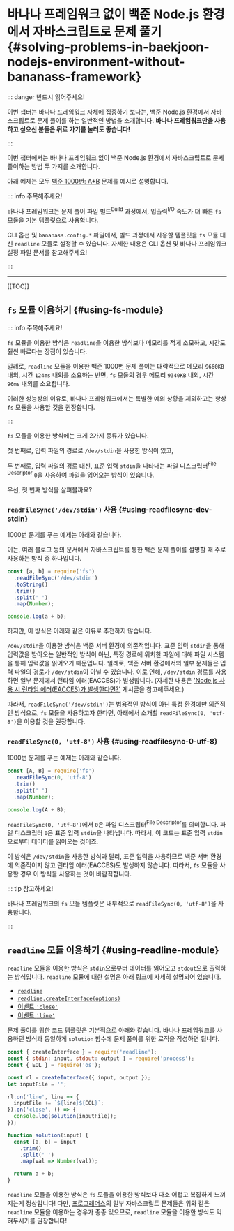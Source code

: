 # 바나나 프레임워크 없이 백준 Node.js 환경에서 자바스크립트로 문제 풀기 {#solving-problems-in-baekjoon-nodejs-environment-without-bananass-framework}

::: danger 반드시 읽어주세요!

이번 챕터는 바나나 프레임워크 자체에 집중하기 보다는, 백준 Node.js 환경에서 자바스크립트로 문제 풀이를 하는 일반적인 방법을 소개합니다. **바나나 프레임워크만을 사용하고 싶으신 분들은 뒤로 가기를 눌러도 좋습니다!**

:::

이번 챕터에서는 바나나 프레임워크 없이 백준 Node.js 환경에서 자바스크립트로 문제 풀이하는 방법 두 가지를 소개합니다.

아래 예제는 모두 [백준 1000번: A+B](https://www.acmicpc.net/problem/1000) 문제를 예시로 설명합니다.

::: info 주목해주세요!

바나나 프레임워크는 문제 풀이 파일 빌드<sup>Build</sup> 과정에서, 입출력<sup>I/O</sup> 속도가 더 빠른 `fs` 모듈을 기본 템플릿으로 사용합니다.

CLI 옵션 및 `bananass.config.*` 파일에서, 빌드 과정에서 사용할 템플릿을 `fs` 모듈 대신 `readline` 모듈로 설정할 수 있습니다. 자세한 내용은 CLI 옵션 및 바나나 프레임워크 설정 파일 문서를 참고해주세요!

:::

---

[[TOC]]

## `fs` 모듈 이용하기 {#using-fs-module}

::: info 주목해주세요!

`fs` 모듈을 이용한 방식은 `readline`을 이용한 방식보다 메모리를 적게 소모하고, 시간도 훨씬 빠르다는 장점이 있습니다.

일례로, `readline` 모듈을 이용한 백준 1000번 문제 풀이는 대략적으로 메모리 `9660KB` 내외, 시간 `124ms` 내외를 소요하는 반면, `fs` 모듈의 경우 메모리 `9340KB` 내외, 시간 `96ms` 내외를 소요합니다.

이러한 성능상의 이유로, 바나나 프레임워크에서는 특별한 예외 상황을 제외하고는 항상 `fs` 모듈을 사용할 것을 권장합니다.

:::

`fs` 모듈을 이용한 방식에는 크게 2가지 종류가 있습니다.

첫 번째로, 입력 파일의 경로로 `/dev/stdin`을 사용한 방식이 있고,

두 번째로, 입력 파일의 경로 대신, 표준 입력 `stdin`을 나타내는 파일 디스크립터<sup>File Descriptor</sup> `0`을 사용하여 파일을 읽어오는 방식이 있습니다.

우선, 첫 번째 방식을 살펴볼까요?

### `readFileSync('/dev/stdin')` 사용 {#using-readfilesync-dev-stdin}

1000번 문제를 푸는 예제는 아래와 같습니다.

이는, 여러 블로그 등의 문서에서 자바스크립트를 통한 백준 문제 풀이를 설명할 때 주로 사용하는 방식 중 하나입니다.

```js {2} [1000-raw-fs.cjs]
const [a, b] = require('fs')
  .readFileSync('/dev/stdin')
  .toString()
  .trim()
  .split(' ')
  .map(Number);

console.log(a + b);
```

하지만, 이 방식은 아래와 같은 이유로 추천하지 않습니다.

`/dev/stdin`을 이용한 방식은 백준 서버 환경에 의존적입니다. 표준 입력 `stdin`을 통해 입력값을 받아오는 일반적인 방식이 아닌, 특정 경로에 위치한 파일에 대해 파일 시스템을 통해 입력값을 읽어오기 때문입니다. 일례로, 백준 서버 환경에서의 일부 문제들은 입력 파일의 경로가 `/dev/stdin`이 아닐 수 있습니다. 이로 인해, `/dev/stdin` 경로를 사용하면 일부 문제에서 런타임 에러(EACCES)가 발생합니다. (자세한 내용은 ['Node.js 사용 시 런타임 에러(EACCES)가 발생한다면?'](https://www.acmicpc.net/board/view/137718) 게시글을 참고해주세요.)

따라서, `readFileSync('/dev/stdin')`는 범용적인 방식이 아닌 특정 환경에만 의존적인 방식으로, `fs` 모듈을 사용하고자 한다면, 아래에서 소개할 `readFileSync(0, 'utf-8')`을 이용할 것을 권장합니다.

### `readFileSync(0, 'utf-8')` 사용 {#using-readfilesync-0-utf-8}

1000번 문제를 푸는 예제는 아래와 같습니다.

```js {2} [1000-raw-fs.cjs]
const [A, B] = require('fs')
  .readFileSync(0, 'utf-8')
  .trim()
  .split(' ')
  .map(Number);

console.log(A + B);
```

`readFileSync(0, 'utf-8')`에서 `0`은 파일 디스크립터<sup>File Descriptor</sup>를 의미합니다. 파일 디스크립터 `0`은 표준 입력 `stdin`을 나타냅니다. 따라서, 이 코드는 표준 입력 `stdin`으로부터 데이터를 읽어오는 것이죠.

이 방식은 `/dev/stdin`을 사용한 방식과 달리, 표준 입력을 사용하므로 백준 서버 환경에 의존적이지 않고 런타임 에러(EACCES)도 발생하지 않습니다. 따라서, `fs` 모듈을 사용할 경우 이 방식을 사용하는 것이 바람직합니다.

::: tip 참고하세요!

바나나 프레임워크의 `fs` 모듈 템플릿은 내부적으로 `readFileSync(0, 'utf-8')`을 사용합니다.

:::

## `readline` 모듈 이용하기 {#using-readline-module}

`readline` 모듈을 이용한 방식은 `stdin`으로부터 데이터를 읽어오고 `stdout`으로 출력하는 방식입니다. `readline` 모듈에 대한 설명은 아래 링크에 자세히 설명되어 있습니다.

- [`readline`](https://nodejs.org/api/readline.html)
- [`readline.createInterface(options)`](https://nodejs.org/api/readline.html#readlinecreateinterfaceoptions)
- [이벤트 `'close'`](https://nodejs.org/api/readline.html#event-close)
- [이벤트 `'line'`](https://nodejs.org/api/readline.html#event-line)

문제 풀이를 위한 코드 템플릿은 기본적으로 아래와 같습니다. 바나나 프레임워크를 사용하던 방식과 동일하게 `solution` 함수에 문제 풀이를 위한 로직을 작성하면 됩니다.

```js [1000-raw-rl.cjs]
const { createInterface } = require('readline');
const { stdin: input, stdout: output } = require('process');
const { EOL } = require('os');

const rl = createInterface({ input, output });
let inputFile = '';

rl.on('line', line => {
  inputFile += `${line}${EOL}`;
}).on('close', () => {
  console.log(solution(inputFile));
});

function solution(input) {
  const [a, b] = input
    .trim()
    .split(' ')
    .map(val => Number(val));

  return a + b;
}
```

`readline` 모듈을 이용한 방식은 `fs` 모듈을 이용한 방식보다 다소 어렵고 복잡하게 느껴지는게 정상입니다! 다만, [프로그래머스](https://programmers.co.kr/)의 일부 자바스크립트 문제들은 위와 같은 `readline` 모듈을 이용하는 경우가 종종 있으므로, `readline` 모듈을 이용한 방식도 익혀두시기를 권장합니다!
